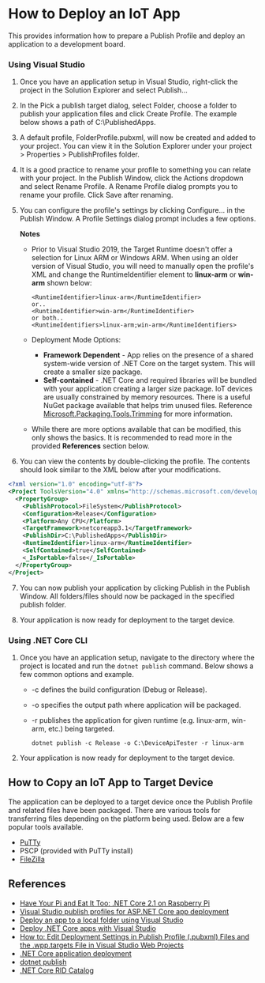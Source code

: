 # How to Deploy an IoT App

This provides information how to prepare a Publish Profile and deploy an application to a development board.

### Using Visual Studio

1. Once you have an application setup in Visual Studio, right-click the project in the Solution Explorer and select Publish...

2. In the Pick a publish target dialog, select Folder, choose a folder to publish your application files and click Create Profile.  The example below shows a path of C:\PublishedApps.

3. A default profile, FolderProfile.pubxml, will now be created and added to your project.  You can view it in the Solution Explorer under your project > Properties > PublishProfiles folder.

4. It is a good practice to rename your profile to something you can relate with your project.  In the Publish Window, click the Actions dropdown and select Rename Profile.  A Rename Profile dialog prompts you to rename your profile.  Click Save after renaming.

5. You can configure the profile's settings by clicking Configure... in the Publish Window.  A Profile Settings dialog prompt includes a few options.  
  
    **Notes**  
    * Prior to Visual Studio 2019, the Target Runtime doesn't offer a selection for Linux ARM or Windows ARM.  When using an older version of Visual Studio, you will need to manually open the profile's XML and change the RuntimeIdentifier element to **linux-arm** or **win-arm** shown below:

        ```
        <RuntimeIdentifier>linux-arm</RuntimeIdentifier>
        or..
        <RuntimeIdentifier>win-arm</RuntimeIdentifier>
        or both..
        <RuntimeIdentifiers>linux-arm;win-arm</RuntimeIdentifiers>
        ```  
  
    * Deployment Mode Options:
        * **Framework Dependent** - App relies on the presence of a shared system-wide version of .NET Core on the target system.  This will create a smaller size package.
        * **Self-contained** - .NET Core and required libraries will be bundled with your application creating a larger size package.  IoT devices are usually constrained by memory resources.  There is a useful NuGet package available that helps trim unused files.  Reference [Microsoft.Packaging.Tools.Trimming](https://www.nuget.org/packages/Microsoft.Packaging.Tools.Trimming/) for more information.

  
     * While there are more options available that can be modified, this only shows the basics.  It is recommended to read more in the provided **References** section below.

6. You can view the contents by double-clicking the profile.  The contents should look similar to the XML below after your modifications.

```xml
<?xml version="1.0" encoding="utf-8"?>
<Project ToolsVersion="4.0" xmlns="http://schemas.microsoft.com/developer/msbuild/2003">
  <PropertyGroup>
    <PublishProtocol>FileSystem</PublishProtocol>
    <Configuration>Release</Configuration>
    <Platform>Any CPU</Platform>
    <TargetFramework>netcoreapp3.1</TargetFramework>
    <PublishDir>C:\PublishedApps</PublishDir>
    <RuntimeIdentifier>linux-arm</RuntimeIdentifier>
    <SelfContained>true</SelfContained>
    <_IsPortable>false</_IsPortable>
  </PropertyGroup>
</Project>
```

7. You can now publish your application by clicking Publish in the Publish Window.  All folders/files should now be packaged in the specified publish folder.

8. Your application is now ready for deployment to the target device.

### Using .NET Core CLI

1. Once you have an application setup, navigate to the directory where the project is located and run the `dotnet publish` command.  Below shows a few common options and example.

    * -c defines the build configuration (Debug or Release).
    * -o specifies the output path where application will be packaged.
    * -r publishes the application for given runtime (e.g. linux-arm, win-arm, etc.) being targeted.

      ```
      dotnet publish -c Release -o C:\DeviceApiTester -r linux-arm
      ```

2. Your application is now ready for deployment to the target device.

## How to Copy an IoT App to Target Device

The application can be deployed to a target device once the Publish Profile and related files have been packaged.  There are various tools for transferring files depending on the platform being used.  Below are a few popular tools available.

* [PuTTy](https://www.putty.org/)
* PSCP (provided with PuTTy install) 
* [FileZilla](https://filezilla-project.org/)

## References
* [Have Your Pi and Eat It Too: .NET Core 2.1 on Raspberry Pi](https://channel9.msdn.com/Events/dotnetConf/2018/S314)
* [Visual Studio publish profiles for ASP.NET Core app deployment](https://docs.microsoft.com/en-us/aspnet/core/host-and-deploy/visual-studio-publish-profiles?view=aspnetcore-2.2)
* [Deploy an app to a local folder using Visual Studio](https://docs.microsoft.com/en-us/visualstudio/deployment/quickstart-deploy-to-local-folder?view=vs-2017)
* [Deploy .NET Core apps with Visual Studio](https://docs.microsoft.com/en-us/dotnet/core/deploying/deploy-with-vs?tabs=vs156)
* [How to: Edit Deployment Settings in Publish Profile (.pubxml) Files and the .wpp.targets File in Visual Studio Web Projects](https://go.microsoft.com/fwlink/?LinkID=208121)  
* [.NET Core application deployment](https://docs.microsoft.com/en-us/dotnet/core/deploying/)
* [dotnet publish](https://docs.microsoft.com/en-us/dotnet/core/tools/dotnet-publish?tabs=netcore21)
* [.NET Core RID Catalog](https://docs.microsoft.com/en-us/dotnet/core/rid-catalog)